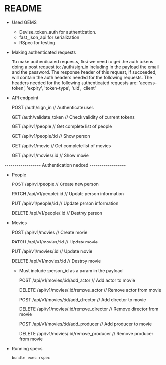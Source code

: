 # README

* Used GEMS
  * Devise_token_auth for authentication.
  * fast_json_api for serialization
  * RSpec for testing

* Making authenticated requests

  To make authenticated requests, first we need to get the auth tokens doing a post request to: /auth/sign_in
  including in the payload the email and the password.
  The response header of this request, if succeeded, will contain the auth headers needed for the following requests.
  The headers needed for the following authenticated requests are: 'access-token', 'expiry', 'token-type', 'uid', 'client'

* API endpoint

  POST /auth/sign_in // Authenticate user.

  GET	/auth/validate_token // Check validity of current tokens

  GET	/api/v1/people // Get complete list of people

  GET	/api/v1/people/:id // Show person

  GET	/api/v1/movie // Get complete list of movies

  GET	/api/v1/movies/:id // Show movie

------------------ Authentication nedded ------------------

- People

  POST /api/v1/people // Create new person

  PATCH	/api/v1/people/:id // Update person information

  PUT	/api/v1/people/:id // Update person information

  DELETE /api/v1/people/:id // Destroy person

- Movies

  POST /api/v1/movies // Create movie

  PATCH	/api/v1/movies/:id // Update movie

  PUT	/api/v1/movies/:id // Update movie

  DELETE	/api/v1/movies/:id // Destroy movie

  * Must include :person_id as a param in the payload

    POST /api/v1/movies/:id/add_actor // Add actor to movie

    DELETE /api/v1/movies/:id/remove_actor // Remove actor from movie

    POST /api/v1/movies/:id/add_director // Add director to movie

    DELETE	/api/v1/movies/:id/remove_director // Remove director from movie

    POST	/api/v1/movies/:id/add_producer // Add producer to movie

    DELETE /api/v1/movies/:id/remove_producer // Remove producer from movie

* Running specs

  `bundle exec rspec`

